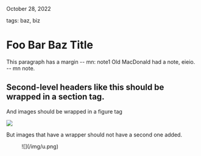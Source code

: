 October 28, 2022

tags: baz, biz

Foo Bar Baz Title
===================

This paragraph has a margin
-- mn: note1
Old MacDonald had a note, eieio.
-- mn
note.


Second-level headers like this should be wrapped in a section tag.
--------------------------------------------------------

And images should be wrapped in a figure tag

![](/img/t.png)

But images that have a wrapper should not have a second one added.

<figure class=fullwidth>
![](/img/u.png)
</figure>

